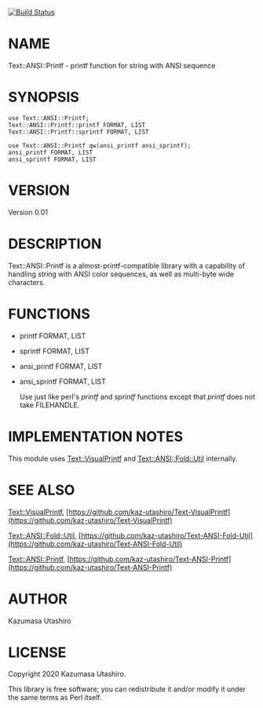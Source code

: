[![Build Status](https://travis-ci.com/kaz-utashiro/Text-ANSI-Printf.svg?branch=master)](https://travis-ci.com/kaz-utashiro/Text-ANSI-Printf)
# NAME

Text::ANSI::Printf - printf function for string with ANSI sequence

# SYNOPSIS

    use Text::ANSI::Printf;
    Text::ANSI::Printf::printf FORMAT, LIST
    Text::ANSI::Printf::sprintf FORMAT, LIST

    use Text::ANSI::Printf qw(ansi_printf ansi_sprintf);
    ansi_printf FORMAT, LIST
    ansi_sprintf FORMAT, LIST

# VERSION

Version 0.01

# DESCRIPTION

Text::ANSI::Printf is a almost-printf-compatible library with a
capability of handling string with ANSI color sequences, as well as
multi-byte wide characters.

# FUNCTIONS

- printf FORMAT, LIST
- sprintf FORMAT, LIST
- ansi\_printf FORMAT, LIST
- ansi\_sprintf FORMAT, LIST

    Use just like perl's _printf_ and _sprintf_ functions
    except that _printf_ does not take FILEHANDLE.

# IMPLEMENTATION NOTES

This module uses [Text::VisualPrintf](https://metacpan.org/pod/Text::VisualPrintf) and [Text::ANSI::Fold::Util](https://metacpan.org/pod/Text::ANSI::Fold::Util)
internally.

# SEE ALSO

[Text::VisualPrintf](https://metacpan.org/pod/Text::VisualPrintf),
[https://github.com/kaz-utashiro/Text-VisualPrintf](https://github.com/kaz-utashiro/Text-VisualPrintf)

[Text::ANSI::Fold::Util](https://metacpan.org/pod/Text::ANSI::Fold::Util),
[https://github.com/kaz-utashiro/Text-ANSI-Fold-Util](https://github.com/kaz-utashiro/Text-ANSI-Fold-Util)

[Text::ANSI::Printf](https://metacpan.org/pod/Text::ANSI::Printf),
[https://github.com/kaz-utashiro/Text-ANSI-Printf](https://github.com/kaz-utashiro/Text-ANSI-Printf)

# AUTHOR

Kazumasa Utashiro

# LICENSE

Copyright 2020 Kazumasa Utashiro.

This library is free software; you can redistribute it and/or modify
it under the same terms as Perl itself.
